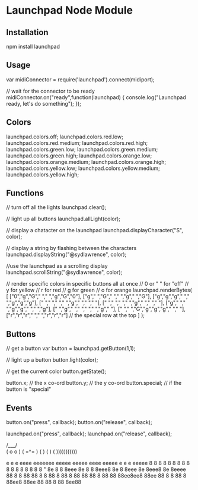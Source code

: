 
Launchpad Node Module
=====================

Installation
------------

  npm install launchpad

Usage
-----

  var midiConnector = require('launchpad').connect(midiport);

  // wait for the connector to be ready
  midiConnector.on("ready",function(launchpad) {
    console.log("Launchpad ready, let's do something");
  });

Colors
------

  launchpad.colors.off;
  launchpad.colors.red.low;
  launchpad.colors.red.medium;
  launchpad.colors.red.high;
  launchpad.colors.green.low;
  launchpad.colors.green.medium;
  launchpad.colors.green.high;
  launchpad.colors.orange.low;
  launchpad.colors.orange.medium;
  launchpad.colors.orange.high;
  launchpad.colors.yellow.low;
  launchpad.colors.yellow.medium;
  launchpad.colors.yellow.high;

Functions
---------

  // turn off all the lights
  launchpad.clear();


  // light up all buttons
  launchpad.allLight(color);

  // display a chatacter on the launchpad
  launchpad.displayCharacter("S", color);

  // display a string by flashing between the characters
  launchpad.displayString("@sydlawrence", color);

  //use the launchpad as a scrolling display
  launchpad.scrollString("@sydlawrence", color);

  // render specific colors in specific buttons all at once
  // 0 or " " for "off"
  // y for yellow
  // r for red
  // g for green
  // o for orange
  launchpad.renderBytes(
    [
      ["0","g","G"," "," ","g","G","0"],
      ["g"," ","G"," "," ","g"," ","G"],
      ["g","g","g"," "," ","g","g","g"],
      [" "," "," "," ","g"," "," "," "],
      [" "," "," "," ","g"," "," "," "],
      ["g"," "," ","g","g"," "," ","g"],
      [" ","g"," "," "," "," ","g"," "],
      [" "," ","G","g","g","g"," "," "],
      ["r","r","r"," "," ","r","r","r"] // the special row at the top
    ]
  );

Buttons
-------

  // get a button 
  var button = launchpad.getButton(1,1);

  // light up a button
  button.light(color);

  // get the current color
  button.getState();

  button.x; // the x co-ord
  button.y; // the y co-ord
  button.special; // if the button is "special"

Events
------

  button.on("press", callback);
  button.on("release", callback);

  launchpad.on("press", callback);
  launchpad.on("release", callback);



 /\___/\
( o   o )
(  =^=  )
(        )
(         )
(          )))))))))))

e   e  e eeee    eeeeeee eeeee eeeee eeee    eeeee e   e e  eeeee
8   8  8 8       8  8  8 8   8 8   8 8         8   8   8 8  8   "
8e  8  8 8eee    8e 8  8 8eee8 8e  8 8eee      8e  8eee8 8e 8eeee
88  8  8 88      88 8  8 88  8 88  8 88        88  88  8 88    88
88ee8ee8 88ee    88 8  8 88  8 88ee8 88ee      88  88  8 88 8ee88
